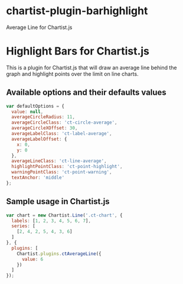 # chartist-plugin-barhighlight
Average Line for Chartist.js

# Highlight Bars for Chartist.js 
This is a plugin for Chartist.js that will draw an average line behind the graph and highlight points over the limit on line charts.

## Available options and their defaults values

```javascript
var defaultOptions = {
  value: null,
  averageCircleRadius: 11,
  averageCircleClass: 'ct-circle-average',
  averageCircleXOffset: 30,
  averageLabelClass: 'ct-label-average',
  averageLabelOffset: {
    x: 0,
    y: 0
  },
  averageLineClass: 'ct-line-average',
  highlightPointClass: 'ct-point-highlight',
  warningPointClass: 'ct-point-warning',
  textAnchor: 'middle'
};
```

## Sample usage in Chartist.js

```javascript
var chart = new Chartist.Line('.ct-chart', {
  labels: [1, 2, 3, 4, 5, 6, 7],
  series: [
    [2, 4, 2, 5, 4, 3, 6]
  ]
}, {
  plugins: [
    Chartist.plugins.ctAverageLine({
      value: 6
    })
  ]
});
```

